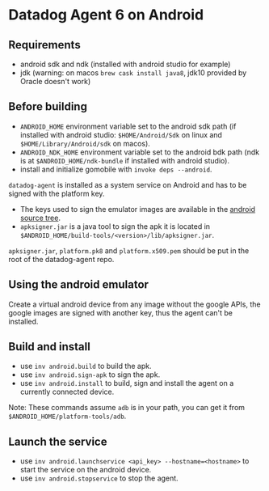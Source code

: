 # Datadog Agent 6 on Android

## Requirements

-  android sdk and ndk (installed with android studio for example)
- jdk (warning: on macos `brew cask install java8`, jdk10 provided by Oracle doesn't work)


## Before building

- `ANDROID_HOME` environment variable set to the android sdk path (if installed with android studio:  `$HOME/Android/Sdk` on linux and `$HOME/Library/Android/sdk` on macos).
- `ANDROID_NDK_HOME` environment variable set to the android bdk path (ndk is at `$ANDROID_HOME/ndk-bundle` if installed with android studio).
- install and initialize gomobile with `invoke deps --android`.

`datadog-agent` is installed as a system service on Android and has to be signed with the platform key.

- The keys used to sign the emulator images are available in the [android source tree](https://android.googlesource.com/platform/build/+/master/target/product/security/).
- `apksigner.jar` is a java tool to sign the apk it is located in `$ANDROID_HOME/build-tools/<version>/lib/apksigner.jar`.

`apksigner.jar`, `platform.pk8` and `platform.x509.pem` should be put in the root of the datadog-agent repo.

## Using the android emulator

Create a virtual android device from any image without the google APIs, the google images are signed with another key, thus the agent can't be installed.


## Build and install

- use `inv android.build` to build the apk.
- use `inv android.sign-apk` to sign the apk.
- use `inv android.install` to build, sign and install the agent on a currently connected device.

Note: These commands assume `adb` is in your path, you can get it from `$ANDROID_HOME/platform-tools/adb`.


## Launch the service

- use `inv android.launchservice <api_key> --hostname=<hostname>` to start the service on the android device.
- use `inv android.stopservice` to stop the agent.